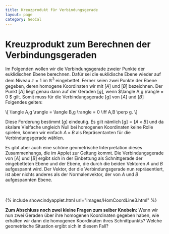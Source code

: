 ```yaml
---
title: Kreuzprodukt für Verbindungsgerade
layout: page
category: GeoCal
---
```


# Kreuzprodukt zum Berechnen der Verbindungsgeraden


Im Folgenden wollen wir die Verbindungsgerade zweier Punkte der euklidischen Ebene berechnen. Dafür sei die euklidische Ebene wieder auf dem Niveau $z=1$ im $\mathbb{R}^3$ eingebettet. Ferner seien zwei Punkte der Ebene gegeben, deren homogene Koordinaten wir mit $[A]$ und $[B]$ bezeichnen. Der Punkt $[A]$ liegt genau dann auf der Geraden $[g]$, wenn $\langle A,g \rangle = 0 $ gilt. Somit muss für die Verbindungsgerade $[g]$ von $[A]$ und $[B]$ Folgendes gelten:

\\[
\langle A,g \rangle = \langle B,g \rangle = 0 \iff A,B \perp g.
\\]

Diese Forderung bestimmt $[g]$ eindeutig. Es gilt nämlich $[g] = [A\times B]$ und da skalare Vielfache ungleich Null bei homogenen Koordinaten keine Rolle spielen, können wir einfach $A\times B$ als Repräsentanten für die Verbindungsgerade wählen.

Es gibt aber auch eine schöne geometrische Interpretation dieses Zusammenhangs, die im Applet zur Geltung kommt. Die Verbindungsgerade von $[A]$ und $[B]$ ergibt sich in der Einbettung als Schnittgerade der eingebetteten Ebene und der Ebene, die durch die beiden Vektoren $A$ und $B$ aufgespannt wird. Der Vektor, der die Verbindungsgerade nun repräsentiert, ist aber nichts anderes als der Normalenvektor, der von $A$ und $B$ aufgespannten Ebene.


<br>
<br>
{% include showcindyapplet.html url="images/HomCoordLine3.html" %}




<b>Zum Abschluss noch zwei kleine Fragen zum selber Knobeln:</b> Wenn wir nun zwei Geraden über ihre homogenen Koordinaten gegeben haben, wie erhalten wir dann die homogenen Koordinaten ihres Schnittpunkts? Welche geometrische Situation ergibt sich in diesem Fall?
